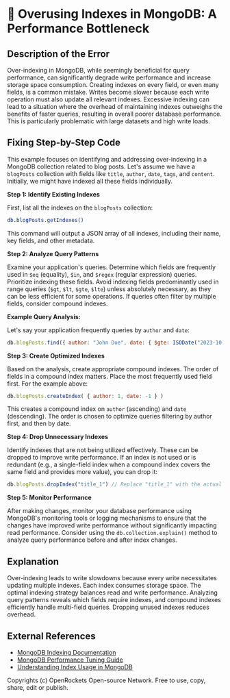 # 🐞 Overusing Indexes in MongoDB: A Performance Bottleneck


## Description of the Error

Over-indexing in MongoDB, while seemingly beneficial for query performance, can significantly degrade write performance and increase storage space consumption.  Creating indexes on every field, or even many fields, is a common mistake.  Writes become slower because each write operation must also update all relevant indexes.  Excessive indexing can lead to a situation where the overhead of maintaining indexes outweighs the benefits of faster queries, resulting in overall poorer database performance.  This is particularly problematic with large datasets and high write loads.

## Fixing Step-by-Step Code

This example focuses on identifying and addressing over-indexing in a MongoDB collection related to blog posts.  Let's assume we have a `blogPosts` collection with fields like `title`, `author`, `date`, `tags`, and `content`.  Initially, we might have indexed all these fields individually.

**Step 1: Identify Existing Indexes**

First, list all the indexes on the `blogPosts` collection:

```bash
db.blogPosts.getIndexes()
```

This command will output a JSON array of all indexes, including their name, key fields, and other metadata.

**Step 2: Analyze Query Patterns**

Examine your application's queries. Determine which fields are frequently used in `$eq` (equality), `$in`, and `$regex` (regular expression) queries. Prioritize indexing these fields.  Avoid indexing fields predominantly used in range queries (`$gt`, `$lt`, `$gte`, `$lte`) unless absolutely necessary, as they can be less efficient for some operations.  If queries often filter by multiple fields, consider compound indexes.

**Example Query Analysis:**

Let's say your application frequently queries by `author` and `date`:

```javascript
db.blogPosts.find({ author: "John Doe", date: { $gte: ISODate("2023-10-26T00:00:00Z") } })
```

**Step 3: Create Optimized Indexes**

Based on the analysis, create appropriate compound indexes.  The order of fields in a compound index matters.  Place the most frequently used field first. For the example above:

```javascript
db.blogPosts.createIndex( { author: 1, date: -1 } )
```

This creates a compound index on `author` (ascending) and `date` (descending).  The order is chosen to optimize queries filtering by author first, and then by date.

**Step 4: Drop Unnecessary Indexes**

Identify indexes that are not being utilized effectively.  These can be dropped to improve write performance.  If an index is not used or is redundant (e.g., a single-field index when a compound index covers the same field and provides more value), you can drop it:

```javascript
db.blogPosts.dropIndex("title_1") // Replace "title_1" with the actual index name from Step 1.
```

**Step 5: Monitor Performance**

After making changes, monitor your database performance using MongoDB's monitoring tools or logging mechanisms to ensure that the changes have improved write performance without significantly impacting read performance. Consider using the `db.collection.explain()` method to analyze query performance before and after index changes.


## Explanation

Over-indexing leads to write slowdowns because every write necessitates updating multiple indexes.  Each index consumes storage space.  The optimal indexing strategy balances read and write performance.  Analyzing query patterns reveals which fields require indexes, and compound indexes efficiently handle multi-field queries.  Dropping unused indexes reduces overhead.

## External References

* [MongoDB Indexing Documentation](https://www.mongodb.com/docs/manual/indexes/)
* [MongoDB Performance Tuning Guide](https://www.mongodb.com/docs/manual/tutorial/manage-performance/)
* [Understanding Index Usage in MongoDB](https://developer.mongodb.com/community/blog/understanding-index-usage-in-mongodb/)


Copyrights (c) OpenRockets Open-source Network. Free to use, copy, share, edit or publish.

